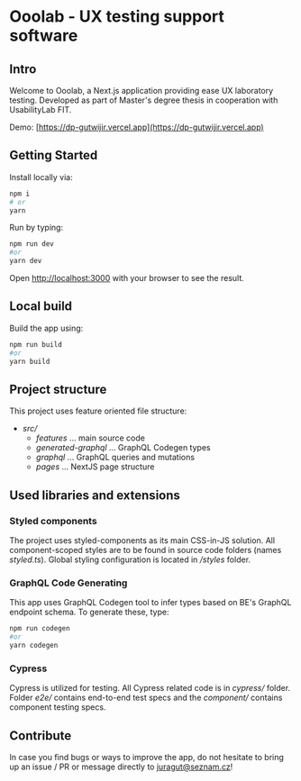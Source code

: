 # Ooolab - UX testing support software

## Intro

Welcome to Ooolab, a Next.js application providing ease UX laboratory testing. Developed as part of Master's degree thesis in cooperation with UsabilityLab FIT.

Demo: [https://dp-gutwijir.vercel.app](https://dp-gutwijir.vercel.app)

## Getting Started

Install locally via:

```bash
npm i
# or
yarn
```

Run by typing:

```bash
npm run dev
#or
yarn dev
```

Open [http://localhost:3000](http://localhost:3000) with your browser to see the result.

## Local build

Build the app using:

```bash
npm run build
#or
yarn build
```

## Project structure

This project uses feature oriented file structure:

- *src/*
  - *features* ... main source code
  - *generated-graphql* ... GraphQL Codegen types
  - *graphql* ... GraphQL queries and mutations
  - *pages* ... NextJS page structure

## Used libraries and extensions

### Styled components

The project uses styled-components as its main CSS-in-JS solution. All component-scoped styles are to be found in source code folders (names *styled.ts*). Global styling configuration is located in */styles* folder.

### GraphQL Code Generating

This app uses GraphQL Codegen tool to infer types based on BE's GraphQL endpoint schema. To generate these, type:

```bash
npm run codegen
#or
yarn codegen
```

### Cypress

Cypress is utilized for testing. All Cypress related code is in *cypress/* folder. Folder *e2e/* contains end-to-end test specs and the *component/* contains component testing specs.

## Contribute

In case you find bugs or ways to improve the app, do not hesitate to bring up an issue / PR or message directly to juragut@seznam.cz!